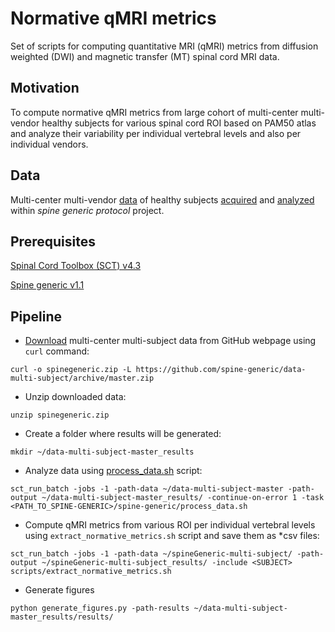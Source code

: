 # Normative qMRI metrics

Set of scripts for computing quantitative MRI (qMRI) metrics from diffusion weighted (DWI) and magnetic transfer (MT) spinal cord MRI data.

## Motivation

To compute normative qMRI metrics from large cohort of multi-center multi-vendor healthy subjects for various spinal cord ROI based on PAM50 atlas and analyze their variability per individual vertebral levels and also per individual vendors.

## Data 

Multi-center multi-vendor [data](https://spine-generic.readthedocs.io/en/latest/index.html) of healthy subjects [acquired](https://osf.io/tt4z9/) and [analyzed](https://spine-generic.readthedocs.io/en/latest/documentation.html#getting-started) within _spine generic protocol_ project.

## Prerequisites
[Spinal Cord Toolbox (SCT) v4.3](https://github.com/neuropoly/spinalcordtoolbox)

[Spine generic v1.1](https://github.com/sct-pipeline/spine-generic)

## Pipeline
- [Download](https://github.com/spine-generic/data-multi-subject#download-zip-package-recommended) multi-center multi-subject data from GitHub webpage using ``curl`` command:

`curl -o spinegeneric.zip -L https://github.com/spine-generic/data-multi-subject/archive/master.zip`

- Unzip downloaded data:

`unzip spinegeneric.zip`

- Create a folder where results will be generated:

`mkdir ~/data-multi-subject-master_results`

- Analyze data using [process_data.sh](https://github.com/spine-generic/spine-generic/blob/master/process_data.sh) script:

`sct_run_batch -jobs -1 -path-data ~/data-multi-subject-master -path-output ~/data-multi-subject-master_results/ -continue-on-error 1 -task <PATH_TO_SPINE-GENERIC>/spine-generic/process_data.sh`

- Compute qMRI metrics from various ROI per individual vertebral levels using `extract_normative_metrics.sh` script and save them as *csv files:

`sct_run_batch -jobs -1 -path-data ~/spineGeneric-multi-subject/ -path-output ~/spineGeneric-multi-subject_results/ -include <SUBJECT> scripts/extract_normative_metrics.sh`

- Generate figures

`python generate_figures.py -path-results ~/data-multi-subject-master_results/results/`
